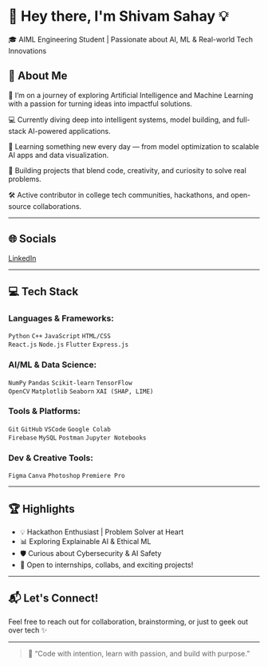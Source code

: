 # 👋 Hey there, I'm Shivam Sahay 💡  
🎓 AIML Engineering Student | Passionate about AI, ML & Real-world Tech Innovations

## 💫 About Me

🚀 I’m on a journey of exploring Artificial Intelligence and Machine Learning with a passion for turning ideas into impactful solutions.

💻 Currently diving deep into intelligent systems, model building, and full-stack AI-powered applications.

🌱 Learning something new every day — from model optimization to scalable AI apps and data visualization.

🎯 Building projects that blend code, creativity, and curiosity to solve real problems.

🛠️ Active contributor in college tech communities, hackathons, and open-source collaborations.

---

## 🌐 Socials  
[LinkedIn](https://www.linkedin.com/in/shivamsahay12/)

---

## 💻 Tech Stack

### Languages & Frameworks:
`Python` `C++` `JavaScript` `HTML/CSS`  
`React.js` `Node.js` `Flutter` `Express.js`

### AI/ML & Data Science:
`NumPy` `Pandas` `Scikit-learn` `TensorFlow`  
`OpenCV` `Matplotlib` `Seaborn` `XAI (SHAP, LIME)`

### Tools & Platforms:
`Git` `GitHub` `VSCode` `Google Colab`  
`Firebase` `MySQL` `Postman` `Jupyter Notebooks`

### Dev & Creative Tools:
`Figma` `Canva` `Photoshop` `Premiere Pro`

---

## 🏆 Highlights

- 💡 Hackathon Enthusiast | Problem Solver at Heart  
- 📊 Exploring Explainable AI & Ethical ML  
- 🛡️ Curious about Cybersecurity & AI Safety  
- 🤝 Open to internships, collabs, and exciting projects!

---

## 📬 Let's Connect!  
Feel free to reach out for collaboration, brainstorming, or just to geek out over tech ✨

---

> 💬 “Code with intention, learn with passion, and build with purpose.”  
